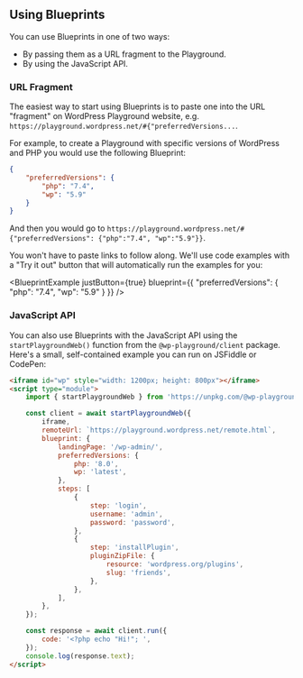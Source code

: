## Using Blueprints

You can use Blueprints in one of two ways:

-   By passing them as a URL fragment to the Playground.
-   By using the JavaScript API.

### URL Fragment

The easiest way to start using Blueprints is to paste one into the URL "fragment" on WordPress Playground website, e.g. `https://playground.wordpress.net/#{"preferredVersions...`.

For example, to create a Playground with specific versions of WordPress and PHP you would use the following Blueprint:

```json
{
	"preferredVersions": {
		"php": "7.4",
		"wp": "5.9"
	}
}
```

And then you would go to
`https://playground.wordpress.net/#{"preferredVersions": {"php":"7.4", "wp":"5.9"}}`.

You won't have to paste links to follow along. We'll use code examples with a "Try it out" button that will automatically run the examples for you:

<BlueprintExample justButton={true} blueprint={{
	"preferredVersions": {
		"php": "7.4",
		"wp": "5.9"
	}
}} />

### JavaScript API

You can also use Blueprints with the JavaScript API using the `startPlaygroundWeb()` function from the `@wp-playground/client` package. Here's a small, self-contained example you can run on JSFiddle or CodePen:

```html
<iframe id="wp" style="width: 1200px; height: 800px"></iframe>
<script type="module">
	import { startPlaygroundWeb } from 'https://unpkg.com/@wp-playground/client/index.js';

	const client = await startPlaygroundWeb({
		iframe,
		remoteUrl: `https://playground.wordpress.net/remote.html`,
		blueprint: {
			landingPage: '/wp-admin/',
			preferredVersions: {
				php: '8.0',
				wp: 'latest',
			},
			steps: [
				{
					step: 'login',
					username: 'admin',
					password: 'password',
				},
				{
					step: 'installPlugin',
					pluginZipFile: {
						resource: 'wordpress.org/plugins',
						slug: 'friends',
					},
				},
			],
		},
	});

	const response = await client.run({
		code: '<?php echo "Hi!"; ',
	});
	console.log(response.text);
</script>
```
